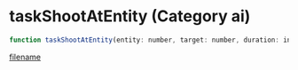 # taskShootAtEntity (Category ai)

```js
function taskShootAtEntity(entity: number, target: number, duration: int, firingPattern: number): void
```

[filename](taskShootAtEntity_m.md ':include')
